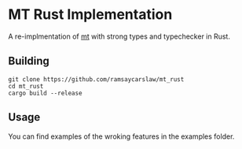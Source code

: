 # MT Rust Implementation

A re-implmentation of [mt](https://github.com/ramsaycarslaw/mt) with strong
types and typechecker in Rust.

## Building 

```
git clone https://github.com/ramsaycarslaw/mt_rust
cd mt_rust
cargo build --release
```

## Usage

You can find examples of the wroking features in the examples folder.

